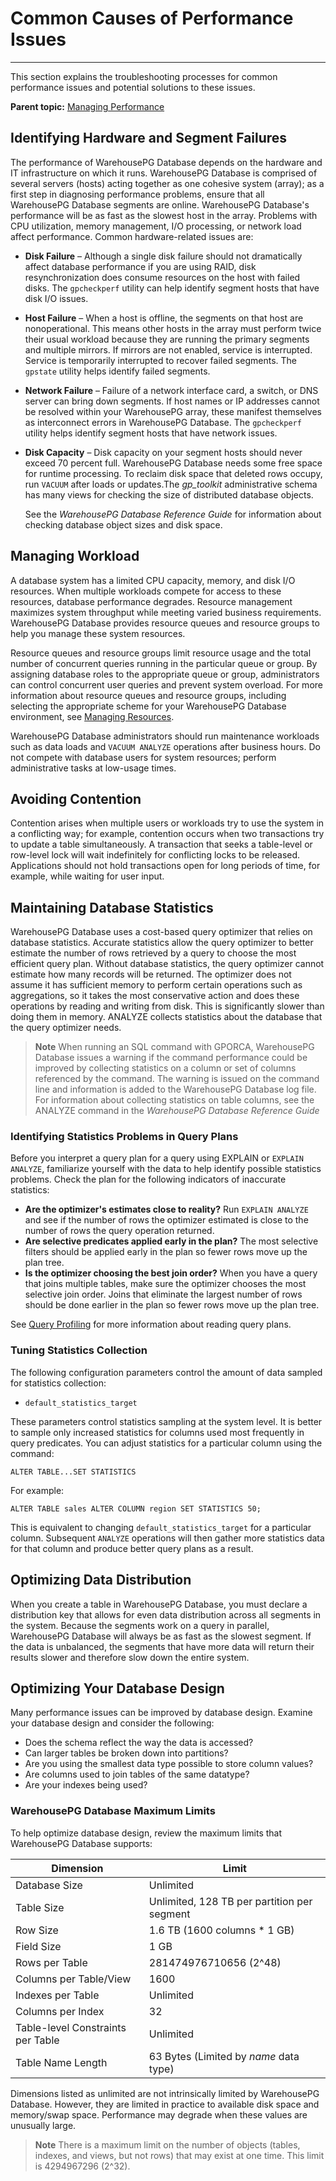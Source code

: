 # Common Causes of Performance Issues
---

This section explains the troubleshooting processes for common performance issues and potential solutions to these issues.

**Parent topic:** [Managing Performance](performance.thml)

## <a id="topic2"></a>Identifying Hardware and Segment Failures

The performance of WarehousePG Database depends on the hardware and IT infrastructure on which it runs. WarehousePG Database is comprised of several servers \(hosts\) acting together as one cohesive system \(array\); as a first step in diagnosing performance problems, ensure that all WarehousePG Database segments are online. WarehousePG Database's performance will be as fast as the slowest host in the array. Problems with CPU utilization, memory management, I/O processing, or network load affect performance. Common hardware-related issues are:

-   **Disk Failure** – Although a single disk failure should not dramatically affect database performance if you are using RAID, disk resynchronization does consume resources on the host with failed disks. The `gpcheckperf` utility can help identify segment hosts that have disk I/O issues.
-   **Host Failure** – When a host is offline, the segments on that host are nonoperational. This means other hosts in the array must perform twice their usual workload because they are running the primary segments and multiple mirrors. If mirrors are not enabled, service is interrupted. Service is temporarily interrupted to recover failed segments. The `gpstate` utility helps identify failed segments.
-   **Network Failure** – Failure of a network interface card, a switch, or DNS server can bring down segments. If host names or IP addresses cannot be resolved within your WarehousePG array, these manifest themselves as interconnect errors in WarehousePG Database. The `gpcheckperf` utility helps identify segment hosts that have network issues.
-   **Disk Capacity** – Disk capacity on your segment hosts should never exceed 70 percent full. WarehousePG Database needs some free space for runtime processing. To reclaim disk space that deleted rows occupy, run `VACUUM` after loads or updates.The *gp\_toolkit* administrative schema has many views for checking the size of distributed database objects.

    See the *WarehousePG Database Reference Guide* for information about checking database object sizes and disk space.


## <a id="topic3"></a>Managing Workload

A database system has a limited CPU capacity, memory, and disk I/O resources. When multiple workloads compete for access to these resources, database performance degrades. Resource management maximizes system throughput while meeting varied business requirements. WarehousePG Database provides resource queues and resource groups to help you manage these system resources.

Resource queues and resource groups limit resource usage and the total number of concurrent queries running in the particular queue or group. By assigning database roles to the appropriate queue or group, administrators can control concurrent user queries and prevent system overload. For more information about resource queues and resource groups, including selecting the appropriate scheme for your WarehousePG Database environment, see [Managing Resources](wlmgmt.html).

WarehousePG Database administrators should run maintenance workloads such as data loads and `VACUUM ANALYZE` operations after business hours. Do not compete with database users for system resources; perform administrative tasks at low-usage times.

## <a id="topic4"></a>Avoiding Contention

Contention arises when multiple users or workloads try to use the system in a conflicting way; for example, contention occurs when two transactions try to update a table simultaneously. A transaction that seeks a table-level or row-level lock will wait indefinitely for conflicting locks to be released. Applications should not hold transactions open for long periods of time, for example, while waiting for user input.

## <a id="topic5"></a>Maintaining Database Statistics

WarehousePG Database uses a cost-based query optimizer that relies on database statistics. Accurate statistics allow the query optimizer to better estimate the number of rows retrieved by a query to choose the most efficient query plan. Without database statistics, the query optimizer cannot estimate how many records will be returned. The optimizer does not assume it has sufficient memory to perform certain operations such as aggregations, so it takes the most conservative action and does these operations by reading and writing from disk. This is significantly slower than doing them in memory. ANALYZE collects statistics about the database that the query optimizer needs.

> **Note** When running an SQL command with GPORCA, WarehousePG Database issues a warning if the command performance could be improved by collecting statistics on a column or set of columns referenced by the command. The warning is issued on the command line and information is added to the WarehousePG Database log file. For information about collecting statistics on table columns, see the ANALYZE command in the *WarehousePG Database Reference Guide*

### <a id="topic6"></a>Identifying Statistics Problems in Query Plans

Before you interpret a query plan for a query using EXPLAIN or `EXPLAIN ANALYZE`, familiarize yourself with the data to help identify possible statistics problems. Check the plan for the following indicators of inaccurate statistics:

-   **Are the optimizer's estimates close to reality?** Run `EXPLAIN ANALYZE` and see if the number of rows the optimizer estimated is close to the number of rows the query operation returned.
-   **Are selective predicates applied early in the plan?** The most selective filters should be applied early in the plan so fewer rows move up the plan tree.
-   **Is the optimizer choosing the best join order?** When you have a query that joins multiple tables, make sure the optimizer chooses the most selective join order. Joins that eliminate the largest number of rows should be done earlier in the plan so fewer rows move up the plan tree.

See [Query Profiling](query/topics/query-profiling.html) for more information about reading query plans.

### <a id="topic7"></a>Tuning Statistics Collection

The following configuration parameters control the amount of data sampled for statistics collection:

-   `default_statistics_target`

These parameters control statistics sampling at the system level. It is better to sample only increased statistics for columns used most frequently in query predicates. You can adjust statistics for a particular column using the command:

`ALTER TABLE...SET STATISTICS`

For example:

```
ALTER TABLE sales ALTER COLUMN region SET STATISTICS 50;

```

This is equivalent to changing `default_statistics_target` for a particular column. Subsequent `ANALYZE` operations will then gather more statistics data for that column and produce better query plans as a result.

## <a id="topic8"></a>Optimizing Data Distribution

When you create a table in WarehousePG Database, you must declare a distribution key that allows for even data distribution across all segments in the system. Because the segments work on a query in parallel, WarehousePG Database will always be as fast as the slowest segment. If the data is unbalanced, the segments that have more data will return their results slower and therefore slow down the entire system.

## <a id="topic9"></a>Optimizing Your Database Design

Many performance issues can be improved by database design. Examine your database design and consider the following:

-   Does the schema reflect the way the data is accessed?
-   Can larger tables be broken down into partitions?
-   Are you using the smallest data type possible to store column values?
-   Are columns used to join tables of the same datatype?
-   Are your indexes being used?

### <a id="topic10"></a>WarehousePG Database Maximum Limits

To help optimize database design, review the maximum limits that WarehousePG Database supports:

|Dimension|Limit|
|---------|-----|
|Database Size|Unlimited|
|Table Size|Unlimited, 128 TB per partition per segment|
|Row Size|1.6 TB \(1600 columns \* 1 GB\)|
|Field Size|1 GB|
|Rows per Table|281474976710656 \(2^48\)|
|Columns per Table/View|1600|
|Indexes per Table|Unlimited|
|Columns per Index|32|
|Table-level Constraints per Table|Unlimited|
|Table Name Length|63 Bytes \(Limited by *name* data type\)|

Dimensions listed as unlimited are not intrinsically limited by WarehousePG Database. However, they are limited in practice to available disk space and memory/swap space. Performance may degrade when these values are unusually large.

> **Note** There is a maximum limit on the number of objects \(tables, indexes, and views, but not rows\) that may exist at one time. This limit is 4294967296 \(2^32\).

